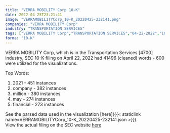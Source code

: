 ```yaml
---
title: "VERRA MOBILITY Corp 10-K"
date: 2022-04-25T23:21:41
image: "VERRAMOBILITYCorp_10-K_20220425-232141.png"
companies: "VERRA MOBILITY Corp"
industry: "TRANSPORTATION SERVICES"
tags: ["VERRA MOBILITY Corp","TRANSPORTATION SERVICES","04-22-2022","10-K"]
forms: "10-K"
---
```

VERRA MOBILITY Corp, which is in the Transportation Services [4700] industry, SEC 10-K filing on April 22, 2022 had 41496 (cleaned) words - 600 were utilized for the visualizations.

Top Words:
1. 2021 - 451 instances
2. company - 382 instances
3. million - 380 instances
4. may - 274 instances
5. financial - 273 instances


See the parsed data used in the visualization [here]({{< staticlink name=VERRAMOBILITYCorp_10-K_20220425-232141.json >}}).  
View the actual filing on the SEC website [here](https://www.sec.gov/Archives/edgar/data/1682745/0000950170-22-005974.txt)